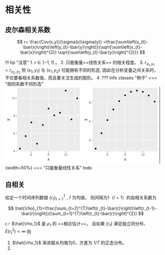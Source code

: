 # 相关性

## 皮尔森相关系数

$$
r= \frac{Cov(x,y)}{\sigma(x)\sigma(y)} =\frac{\sum\left(x_{t}-\bar{x}\right)\left(y_{t}-\bar{y}\right)}{\sqrt{\sum\left(x_{t}-\bar{x}\right)^{2}} \sqrt{\sum\left(y_{t}-\bar{y}\right)^{2}}} 
$$

!!! tip "注意"
     1. $r \in [-1, 1]$ 。
     2. 只能衡量==线性关系== 的相关程度。
     3. $r_{x_1,y_1} = r_{x_2,y_2}$ 但 $(x_1,y_1)$ 与 $(x_1,y_2)$ 可能拥有不同的形态; 因此在分析变量之间关系时，不仅要看相关系数值，而且要关注生成的图形。
     4. 
??? info classes "例子"
    === "相同系数不同形态"
        ![](images/corr-2020-04-24-11-57-22.png){width=50%}
    === "只能衡量线性关系"
        todo


## 自相关

给定一个时间序列数据 $\{r_t\}_{t=1}^T$ , $\bar r$ 为均值， 则间隔为1（$l=1$）的自相关系数为

$$
\hat{\rho}_{1}=\frac{\sum_{t=2}^{T}\left(r_{t}-\bar{r}\right)\left(r_{t-1}-\bar{r}\right)}{\sum_{t=1}^{T}\left(r_{t}-\bar{r}\right)^{2}}
$$

:point_right: $\hat{\rho_1}$ 是 $\rho_1$ 的 ==相合估计==。 且如果 $\{r_t\}$ 满足独立同分布、$E(r_t^2) < \infty$ 则

1. $\hat{\rho_1}$ 渐进服从均值为0，方差为 $1/T$ 的正态分布。
2. 



